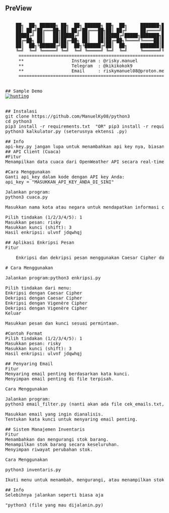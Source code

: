 ## PreView
<pre>

    ██╗  ██╗ ██████╗ ██╗  ██╗ ██████╗ ██╗  ██╗     ███████╗███████╗ ██████╗
    ██║ ██╔╝██╔═══██╗██║ ██╔╝██╔═══██╗██║ ██╔╝     ██╔════╝██╔════╝██╔════╝
    █████╔╝ ██║   ██║█████╔╝ ██║   ██║█████╔╝█████╗███████╗█████╗  ██║     
    ██╔═██╗ ██║   ██║██╔═██╗ ██║   ██║██╔═██╗╚════╝╚════██║██╔══╝  ██║     
    ██║  ██╗╚██████╔╝██║  ██╗╚██████╔╝██║  ██╗     ███████║███████╗╚██████╗
    ╚═╝  ╚═╝ ╚═════╝ ╚═╝  ╚═╝ ╚═════╝ ╚═╝  ╚═╝     ╚══════╝╚══════╝ ╚═════╝                                                                                           
     ====================================================================
     **                  Instagram : @risky.manuel                     **
     **                  Telegram  : @kikikokok9                       **
     **                  Email     : riskymanuel08@proton.me           **
     ====================================================================
 

## Sample Demo
<a href="https://ibb.co.com/dGZT8KD"><img src="https://i.ibb.co.com/XSHQcJt/hunting.png" alt="hunting" border="0"></a>


## Instalasi
git clone https://github.com/ManuelKy08/python3
cd python3
pip3 install -r requirements.txt  "OR" pip3 install -r requirements.txt --break--system-packages
python3 kalkulator.py (seterusnya ektensi .py)

## Info
api-key.py jangan lupa untuk menambahkan api key nya, biasanya saya menggunakan website ini "https://openweathermap.org"
## API Client (Cuaca)
#Fitur
Menampilkan data cuaca dari OpenWeather API secara real-time.

#Cara Menggunakan
Ganti api_key dalam kode dengan API key Anda:
api_key = "MASUKKAN_API_KEY_ANDA_DI_SINI"

Jalankan program:
python3 cuaca.py

Masukkan nama kota atau negara untuk mendapatkan informasi cuaca.

Pilih tindakan (1/2/3/4/5): 1
Masukkan pesan: risky 
Masukkan kunci (shift): 3
Hasil enkripsi: ulvnf jdqwhqj

## Aplikasi Enkripsi Pesan
Fitur

    Enkripsi dan dekripsi pesan menggunakan Caesar Cipher dan Vigenère Cipher.

# Cara Menggunakan

Jalankan program:python3 enkripsi.py

Pilih tindakan dari menu:
Enkripsi dengan Caesar Cipher
Dekripsi dengan Caesar Cipher
Enkripsi dengan Vigenère Cipher
Dekripsi dengan Vigenère Cipher
Keluar

Masukkan pesan dan kunci sesuai permintaan.

#Contoh Format
Pilih tindakan (1/2/3/4/5): 1
Masukkan pesan: risky 
Masukkan kunci (shift): 3
Hasil enkripsi: ulvnf jdqwhqj

## Penyaring Email
Fitur
Menyaring email penting berdasarkan kata kunci.
Menyimpan email penting di file terpisah.

Cara Menggunakan

Jalankan program:
python3 email_filter.py (nanti akan ada file cek_emails.txt, disitu log atau history nya!!)

Masukkan email yang ingin dianalisis.
Tentukan kata kunci untuk menyaring email penting.

## Sistem Manajemen Inventaris
Fitur
Menambahkan dan mengurangi stok barang.
Menampilkan stok barang secara keseluruhan.
Menyimpan riwayat perubahan stok.

Cara Menggunakan

python3 inventaris.py

Ikuti menu untuk menambah, mengurangi, atau menampilkan stok barang.

## Info
Selebihnya jalankan seperti biasa aja

"python3 (file yang mau dijalanin.py)
